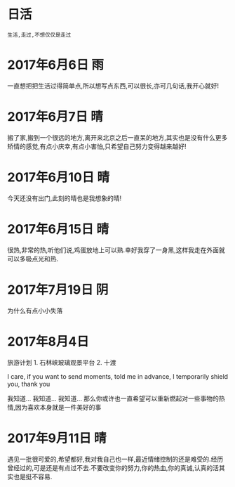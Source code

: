 # 日活
```
生活,走过,不想仅仅是走过
```

# 2017年6月6日   雨
一直想把把生活过得简单点,所以想写点东西,可以很长,亦可几句话,我开心就好!

# 2017年6月7日   晴
搬了家,搬到一个很远的地方,离开来北京之后一直呆的地方,其实也是没有什么更多矫情的感觉,有点小庆幸,有点小害怕,只希望自己努力变得越来越好!

# 2017年6月10日 晴
今天还没有出门,此刻的晴也是我想象的晴!

# 2017年6月15日 晴
很热,非常的热,听他们说,鸡蛋放地上可以熟.幸好我穿了一身黑,这样我走在外面就可以多吸点光和热.
# 2017年7月19日 阴
为什么有点小小失落

# 2017年8月4日
旅游计划
	1. 石林峡玻璃观景平台
	2. 十渡



I care, if you want to send moments, told me in advance, I temporarily shield you, thank you


我知道...
我知道...
我知道...
那么你或许也一直希望可以重新燃起对一些事物的热情,因为喜欢本身就是一件美好的事


# 2017年9月11日 晴
遇见一批很可爱的,希望都好,我对我自己也一样,最近情绪控制的还是难受的.经历曾经过的,可是还是有点过不去.不要改变你的努力,你的热血,你的真诚,认真的活其实也是挺不容易.
























